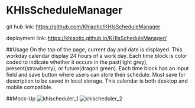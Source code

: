 # KHIsScheduleManager

git hub link: https://github.com/Khiaotic/KHIsScheduleManager

deployment link: https://khiaotic.github.io/KHIsScheduleManager/




##Usage
On the top of the page, current day and date is displayed.
This workday calendar display 24 hours of a work day.
Each time block is color coded to indicate whether it occurs in the past(light grey), present(strawberry), or future(dragon green).
Each time block has an input field and save button where users can store their schedule.
Must save for description to  be saved in local storage.
This calendar is both desktop and mobile compatible.

##Mock-Up
![khischeduler_1](https://user-images.githubusercontent.com/112679225/196562761-16e5425d-c293-46ba-918d-bf027a59f8ef.jpg)
![khischeduler_2](https://user-images.githubusercontent.com/112679225/196562773-1743efd8-d4e3-429c-afbc-be283fb58df3.jpg)
